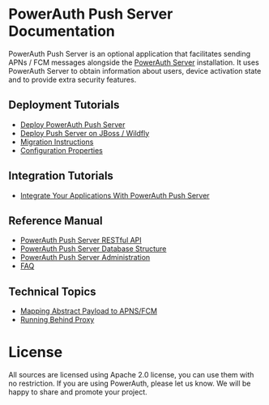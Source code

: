 # PowerAuth Push Server Documentation

PowerAuth Push Server is an optional application that facilitates sending APNs / FCM messages alongside the [PowerAuth Server](https://github.com/wultra/powerauth-server) installation. It uses PowerAuth Server to obtain information about users, device activation state and to provide extra security features.

## Deployment Tutorials

- [Deploy PowerAuth Push Server](./Deploying-Push-Server.md)
- [Deploy Push Server on JBoss / Wildfly](./Deploying-Wildfly.md)
- [Migration Instructions](./Migration-Instructions.md)
- [Configuration Properties](./Configuration-Properties.md)

## Integration Tutorials

- [Integrate Your Applications With PowerAuth Push Server](./Push-Server-Integration.md)

## Reference Manual

- [PowerAuth Push Server RESTful API](./Push-Server-API.md)
- [PowerAuth Push Server Database Structure](./Push-Server-Database.md)
- [PowerAuth Push Server Administration](./Push-Server-Administration.md)
- [FAQ](./FAQ.md)

## Technical Topics

- [Mapping Abstract Payload to APNS/FCM](./Push-Message-Payload-Mapping.md)
- [Running Behind Proxy](./Running-Behind-Proxy.md)

# License

All sources are licensed using Apache 2.0 license, you can use them with no restriction. If you are using PowerAuth, please let us know. We will be happy to share and promote your project.
